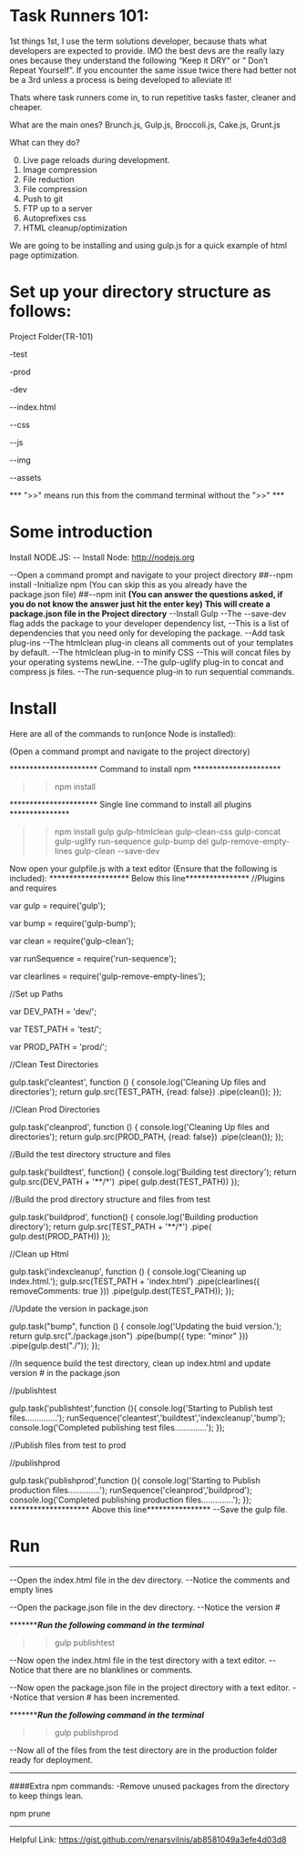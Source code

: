 # Task Runners 101:

1st things 1st, I use the term solutions developer, because thats what developers are expected to provide.
IMO the best devs are the really lazy ones because they understand the following “Keep it DRY” or ” Don’t Repeat Yourself”.
If you encounter the same issue twice there had better not be a 3rd unless a process is being developed to alleviate it!

Thats where task runners come in, to run repetitive tasks faster, cleaner and cheaper.

What are the main ones?
Brunch.js, Gulp.js, Broccoli.js, Cake.js, Grunt.js

What can they do?

0) Live page reloads during development.
1) Image compression
2) File reduction
3) File compression
4) Push to git
5) FTP up to a server
6) Autoprefixes css
7) HTML cleanup/optimization

We are going to be installing and using gulp.js for a quick example of html page optimization.

# Set up your directory structure as follows:
Project Folder(TR-101)

-test

-prod

-dev

--index.html

--css

--js

--img

--assets

*** ">>" means run this from the command terminal without the ">>" ***

# Some introduction
Install NODE.JS:
-- Install Node:
http://nodejs.org

--Open a command prompt and navigate to your project directory
##--npm install
-Initialize npm (You can skip this as you already have the package.json file)
##--npm init 
**(You can answer the questions asked, if you do not know the answer just hit the enter key)**
****This will create a package.json file in the Project directory****
--Install Gulp
--The --save-dev flag adds the package to your developer dependency list,
--This is a list of dependencies that you need only for developing the package.
--Add task plug-ins
--The htmlclean plug-in cleans all comments out of your templates by default.
--The htmlclean plug-in to minify CSS
--This will concat files by your operating systems newLine.
--The gulp-uglify plug-in to concat and compress js files.
--The run-sequence plug-in to run sequential commands.

# Install
Here are all of the commands to run(once Node is installed):

(Open a command prompt and navigate to the project directory)

********************** Command to install npm **********************
>>npm install

********************** Single line command to install all plugins ***************
>>npm install gulp gulp-htmlclean gulp-clean-css gulp-concat gulp-uglify run-sequence gulp-bump del gulp-remove-empty-lines gulp-clean --save-dev

Now open your gulpfile.js with a text editor (Ensure that the following is included):
******************** Below this line****************
//Plugins and requires

var gulp = require('gulp');

var bump = require('gulp-bump');

var clean = require('gulp-clean');

var runSequence = require('run-sequence');

var clearlines = require('gulp-remove-empty-lines');


//Set up Paths

var DEV_PATH = 'dev/';

var TEST_PATH = 'test/';

var PROD_PATH = 'prod/';


//Clean Test Directories

gulp.task('cleantest', function () {
  console.log('Cleaning Up files and directories');
    return gulp.src(TEST_PATH, {read: false})
        .pipe(clean());
});

//Clean Prod Directories

gulp.task('cleanprod', function () {
  console.log('Cleaning Up files and directories');
    return gulp.src(PROD_PATH, {read: false})
        .pipe(clean());
});

//Build the test directory structure and files

gulp.task('buildtest', function() {
  console.log('Building test directory');
  return gulp.src(DEV_PATH + '**/*')
    .pipe( gulp.dest(TEST_PATH))
});


//Build the prod directory structure and files from test

gulp.task('buildprod', function() {
  console.log('Building production directory');
  return gulp.src(TEST_PATH + '**/*')
    .pipe( gulp.dest(PROD_PATH))
});

//Clean up Html

gulp.task('indexcleanup', function () {
  console.log('Cleaning up index.html.');
  gulp.src(TEST_PATH + 'index.html')
  .pipe(clearlines({
    removeComments: true
  }))
  .pipe(gulp.dest(TEST_PATH));
});

//Update the version in package.json

gulp.task("bump", function () {
  console.log('Updating the buid version.');
    return gulp.src("./package.json")
        .pipe(bump({ type: "minor" }))
        .pipe(gulp.dest("./"));
});

//In sequence build the test directory, clean up index.html and update version # in the package.json

//publishtest

gulp.task('publishtest',function (){
console.log('Starting to Publish test files..............');
runSequence('cleantest','buildtest','indexcleanup','bump');
console.log('Completed publishing test files..............');
});

//Publish files from test to prod

//publishprod

gulp.task('publishprod',function (){
console.log('Starting to Publish production files..............');
runSequence('cleanprod','buildprod');
console.log('Completed publishing production files..............');
});
******************** Above this line****************
--Save the gulp file.

# Run
************************************************

--Open the index.html file in the dev directory.
--Notice the comments and empty lines

--Open the package.json file in the dev directory.
--Notice the version #


**********************Run the following command in the terminal***************
>>gulp publishtest


--Now open the index.html file in the test directory with a text editor.
--Notice that there are no blanklines or comments.

--Now open the package.json file in the project directory with a text editor.
--Notice that version # has been incremented.

**********************Run the following command in the terminal***************
>>gulp publishprod

--Now all of the files from the test directory are in the production folder ready for deployment.

************************************************
####Extra npm commands:
-Remove unused packages from the directory to keep things lean.

npm prune


************************************************
Helpful Link:
https://gist.github.com/renarsvilnis/ab8581049a3efe4d03d8
